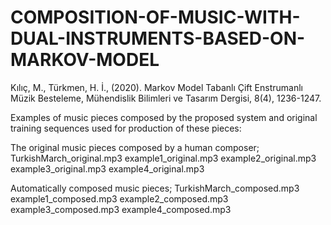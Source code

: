 # COMPOSITION-OF-MUSIC-WITH-DUAL-INSTRUMENTS-BASED-ON-MARKOV-MODEL
Kılıç, M., Türkmen, H. İ., (2020). Markov Model Tabanlı Çift Enstrumanlı Müzik Besteleme, Mühendislik Bilimleri
ve Tasarım Dergisi, 8(4), 1236-1247.

Examples of music pieces composed by the proposed system and original training sequences used for production of these pieces:

The original music pieces composed by a human composer;
TurkishMarch_original.mp3
example1_original.mp3
example2_original.mp3
example3_original.mp3
example4_original.mp3

Automatically composed music pieces;
TurkishMarch_composed.mp3
example1_composed.mp3
example2_composed.mp3
example3_composed.mp3
example4_composed.mp3
